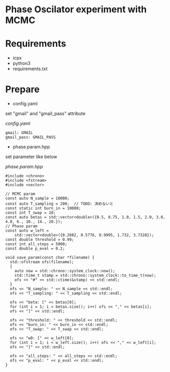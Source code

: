 # Phase Oscilator experiment with MCMC

# Requirements

- icpx
- python3
- requirements.txt

# Prepare

- config.yaml

set "gmail" and "gmail_pass" attribute

*config.yaml*
```
gmail: GMAIL
gmail_pass: GMAIL_PASS
```

- phase.param.hpp

set parameter like below

*phase.param.hpp*
``` {c++}
#include <chrono>
#include <fstream>
#include <vector>

// MCMC param
const auto N_sample = 10000;
const auto T_sampling = 200;  // TODO: 決めないと
const static int burn_in = 10000;
const int T_swap = 10;
const auto betas = std::vector<double>({0.5, 0.75, 1.0, 1.5, 2.0, 3.0, 4.0, 6., 10., 14., 20.});
// Phase param
const auto w_left =
    std::vector<double>({0.2682, 0.5776, 0.9995, 1.732, 3.7328});
const double threshold = 0.99;
const int all_steps = 5000;
const double p_eval = 0.2;

void save_param(const char *filename) {
  std::ofstream ofs(filename);
  {
    auto now = std::chrono::system_clock::now();
    std::time_t stamp = std::chrono::system_clock::to_time_t(now);
    ofs << "#" << std::ctime(&stamp) << std::endl;
  }
  ofs << "N_sample: " << N_sample << std::endl;
  ofs << "T_sampling: " << T_sampling << std::endl;

  ofs << "beta: [" << betas[0];
  for (int i = 1; i < betas.size(); i++) ofs << "," << betas[i];
  ofs << "]" << std::endl;

  ofs << "threshold: " << threshold << std::endl;
  ofs << "burn_in: " << burn_in << std::endl;
  ofs << "T_swap: " << T_swap << std::endl;

  ofs << "w0: [" << w_left[0];
  for (int i = 1; i < w_left.size(); i++) ofs << "," << w_left[i];
  ofs << "]" << std::endl;
  
  ofs << "all_steps: " << all_steps << std::endl;
  ofs << "p_eval: " << p_eval << std::endl;
}
```
